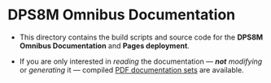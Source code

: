 <!-- vim: set ft=markdown ts=2 sw=2 cc=80 et ai spell nolist wrap lbr :-->
<!-- SPDX-License-Identifier: MIT-0 -->
<!-- scspell-id: 24f3020f-f832-11ec-98e6-80ee73e9b8e7 -->
<!-- Copyright (c) 2021-2025 The DPS8M Development Team -->

# DPS8M Omnibus Documentation

* This directory contains the build scripts and source code
  for the **DPS8M Omnibus Documentation** and **Pages deployment**.

* If you are only interested in *reading* the documentation
  — ***not*** *modifying* or *generating* it — compiled
  [PDF documentation sets](https://dps8m.gitlab.io/dps8m/master/dps8m-omnibus.pdf)
  are available.
